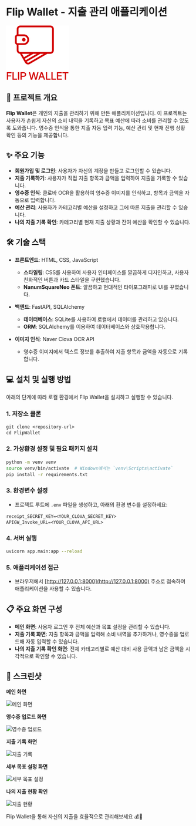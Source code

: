 # Flip Wallet - 지출 관리 애플리케이션

![Flip Wallet Logo](app/static/assets/icons/logo.png)

## 📌 프로젝트 개요

**Flip Wallet**은 개인의 지출을 관리하기 위해 만든 애플리케이션입니다. 이 프로젝트는 사용자가 손쉽게 자신의 소비 내역을 기록하고 목표 예산에 따라 소비를 관리할 수 있도록 도와줍니다. 영수증 인식을 통한 지출 자동 입력 기능, 예산 관리 및 현재 진행 상황 확인 등의 기능을 제공합니다.

## ✨ 주요 기능

- **회원가입 및 로그인**: 사용자가 자신의 계정을 만들고 로그인할 수 있습니다.
- **지출 기록하기**: 사용자가 직접 지출 항목과 금액을 입력하여 지출을 기록할 수 있습니다.
- **영수증 인식**: 클로바 OCR을 활용하여 영수증 이미지를 인식하고, 항목과 금액을 자동으로 입력합니다.
- **예산 관리**: 사용자가 카테고리별 예산을 설정하고 그에 따른 지출을 관리할 수 있습니다.
- **나의 지출 기록 확인**: 카테고리별 현재 지출 상황과 잔여 예산을 확인할 수 있습니다.

## 🛠️ 기술 스택

- **프론트엔드**: HTML, CSS, JavaScript
  - **스타일링**: CSS를 사용하여 사용자 인터페이스를 깔끔하게 디자인하고, 사용자 친화적인 버튼과 카드 스타일을 구현했습니다.
  - **NanumSquareNeo 폰트**: 깔끔하고 현대적인 타이포그래피로 UI를 꾸몄습니다.

- **백엔드**: FastAPI, SQLAlchemy
  - **데이터베이스**: SQLite를 사용하여 로컬에서 데이터를 관리하고 있습니다.
  - **ORM**: SQLAlchemy를 이용하여 데이터베이스와 상호작용합니다.

- **이미지 인식**: Naver Clova OCR API
  - 영수증 이미지에서 텍스트 정보를 추출하여 지출 항목과 금액을 자동으로 기록합니다.

## 💻 설치 및 실행 방법

아래의 단계에 따라 로컬 환경에서 Flip Wallet을 설치하고 실행할 수 있습니다.

### 1. 저장소 클론
```
git clone <repository-url>
cd FlipWallet
```

### 2. 가상환경 설정 및 필요 패키지 설치
```bash
python -m venv venv
source venv/bin/activate  # Windows에서는 `venv\Scripts\activate`
pip install -r requirements.txt
```

### 3. 환경변수 설정
- 프로젝트 루트에 `.env` 파일을 생성하고, 아래의 환경 변수를 설정하세요:
```
receipt_SECRET_KEY=<YOUR_CLOVA_SECRET_KEY>
APIGW_Invoke_URL=<YOUR_CLOVA_API_URL>
```

### 4. 서버 실행
```bash
uvicorn app.main:app --reload
```

### 5. 애플리케이션 접근
- 브라우저에서 [http://127.0.0.1:8000](http://127.0.0.1:8000) 주소로 접속하여 애플리케이션을 사용할 수 있습니다.

## 📋 주요 화면 구성

- **메인 화면**: 사용자 로그인 후 전체 예산과 목표 설정을 관리할 수 있습니다.
- **지출 기록 화면**: 지출 항목과 금액을 입력해 소비 내역을 추가하거나, 영수증을 업로드해 자동 입력할 수 있습니다.
- **나의 지출 기록 확인 화면**: 전체 카테고리별로 예산 대비 사용 금액과 남은 금액을 시각적으로 확인할 수 있습니다.

## 📸 스크린샷

**메인 화면**

![메인 화면](../static/screenshots/main.png)


**영수증 업로드 화면**

![영수증 업로드](../static/screenshots/receipt.png)


**지출 기록 화면**

![지출 기록](../static/screenshots/record.png)


**세부 목표 설정 화면**

![세부 목표 설정](../static/screenshots/set.png)


**나의 지출 현황 확인**

![지출 현황](../static/screenshots/show.png)


Flip Wallet을 통해 자신의 지출을 효율적으로 관리해보세요 💰🚀

